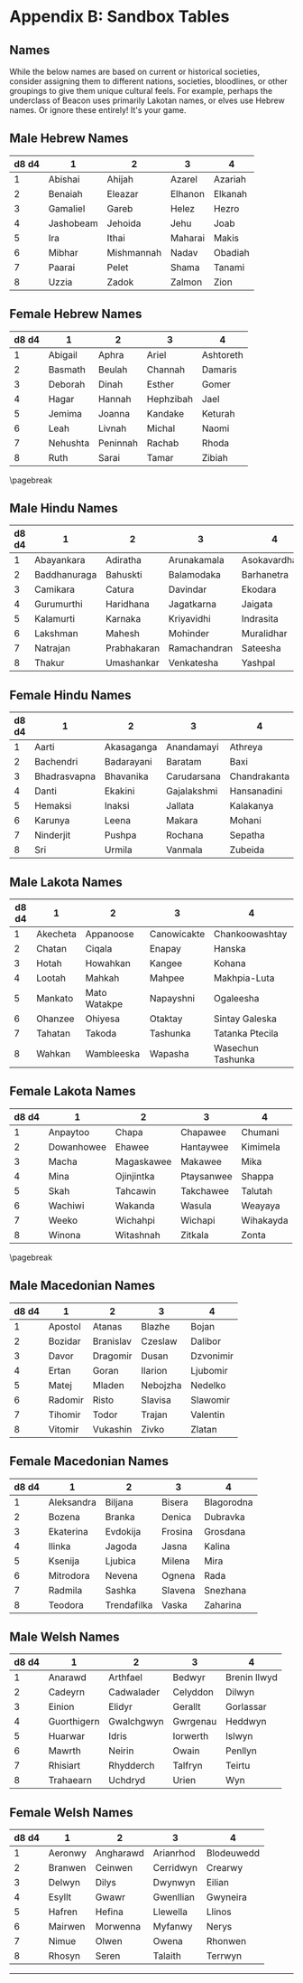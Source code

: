 # Appendix B: Sandbox Tables

## Names

While the below names are based on current or historical societies, consider assigning them to different nations, societies, bloodlines, or other groupings to give them unique cultural feels. For example, perhaps the underclass of Beacon uses primarily Lakotan names, or elves use Hebrew names. Or ignore these entirely! It's your game.

## Male Hebrew Names

| d8 d4 |    1    |    2    |    3    |    4    |
|-------|---------|---------|---------|---------|
|   1   | Abishai | Ahijah | Azarel | Azariah |
|   2   | Benaiah | Eleazar | Elhanon | Elkanah |
|   3   | Gamaliel | Gareb | Helez | Hezro |
|   4   | Jashobeam | Jehoida | Jehu | Joab |
|   5   | Ira | Ithai | Maharai | Makis |
|   6   | Mibhar | Mishmannah | Nadav | Obadiah |
|   7   | Paarai | Pelet | Shama | Tanami |
|   8   | Uzzia | Zadok | Zalmon | Zion |


## Female Hebrew Names

| d8 d4 |    1    |    2    |    3    |    4    |
|-------|---------|---------|---------|---------|
|   1   | Abigail | Aphra | Ariel | Ashtoreth |
|   2   | Basmath | Beulah | Channah | Damaris |
|   3   | Deborah | Dinah | Esther | Gomer |
|   4   | Hagar | Hannah | Hephzibah | Jael |
|   5   | Jemima | Joanna | Kandake | Keturah |
|   6   | Leah | Livnah | Michal | Naomi |
|   7   | Nehushta | Peninnah | Rachab | Rhoda |
|   8   | Ruth | Sarai | Tamar | Zibiah |

\pagebreak

## Male Hindu Names

| d8 d4 |    1    |    2    |    3    |    4    |
|-------|---------|---------|---------|---------|
|   1   | Abayankara | Adiratha | Arunakamala | Asokavardhana |
|   2   | Baddhanuraga | Bahuskti | Balamodaka | Barhanetra |
|   3   | Camikara | Catura | Davindar | Ekodara |
|   4   | Gurumurthi | Haridhana | Jagatkarna | Jaigata |
|   5   | Kalamurti | Karnaka | Kriyavidhi | Indrasita |
|   6   | Lakshman | Mahesh | Mohinder | Muralidhar |
|   7   | Natrajan | Prabhakaran | Ramachandran | Sateesha |
|   8   | Thakur | Umashankar | Venkatesha | Yashpal |

## Female Hindu Names

| d8 d4 |    1    |    2    |    3    |    4    |
|-------|---------|---------|---------|---------|
|   1   | Aarti | Akasaganga | Anandamayi | Athreya |
|   2   | Bachendri | Badarayani | Baratam | Baxi |
|   3   | Bhadrasvapna | Bhavanika | Carudarsana | Chandrakanta |
|   4   | Danti | Ekakini | Gajalakshmi | Hansanadini |
|   5   | Hemaksi | Inaksi | Jallata | Kalakanya |
|   6   | Karunya | Leena | Makara | Mohani |
|   7   | Ninderjit | Pushpa | Rochana | Sepatha |
|   8   | Sri | Urmila | Vanmala | Zubeida |

## Male Lakota Names

| d8 d4 |    1    |    2    |    3    |    4    |
|-------|---------|---------|---------|---------|
|   1   | Akecheta | Appanoose | Canowicakte | Chankoowashtay |
|   2   | Chatan | Ciqala | Enapay | Hanska |
|   3   | Hotah | Howahkan | Kangee | Kohana |
|   4   | Lootah | Mahkah | Mahpee | Makhpia-Luta |
|   5   | Mankato | Mato Watakpe | Napayshni | Ogaleesha |
|   6   | Ohanzee | Ohiyesa | Otaktay | Sintay Galeska |
|   7   | Tahatan | Takoda | Tashunka | Tatanka Ptecila |
|   8   | Wahkan | Wambleeska | Wapasha | Wasechun Tashunka |

## Female Lakota Names

| d8 d4 |    1    |    2    |    3    |    4    |
|-------|---------|---------|---------|---------|
|   1   | Anpaytoo | Chapa | Chapawee | Chumani |
|   2   | Dowanhowee | Ehawee | Hantaywee | Kimimela |
|   3   | Macha | Magaskawee | Makawee | Mika |
|   4   | Mina | Ojinjintka | Ptaysanwee | Shappa |
|   5   | Skah | Tahcawin | Takchawee | Talutah |
|   6   | Wachiwi | Wakanda | Wasula | Weayaya |
|   7   | Weeko | Wichahpi | Wichapi | Wihakayda |
|   8   | Winona | Witashnah | Zitkala | Zonta |

\pagebreak

## Male Macedonian Names

| d8 d4 |    1    |    2    |    3    |    4    |
|-------|---------|---------|---------|---------|
|   1   | Apostol | Atanas | Blazhe | Bojan |
|   2   | Bozidar | Branislav | Czeslaw | Dalibor |
|   3   | Davor | Dragomir | Dusan | Dzvonimir |
|   4   | Ertan | Goran | Ilarion | Ljubomir |
|   5   | Matej | Mladen | Nebojzha | Nedelko |
|   6   | Radomir | Risto | Slavisa | Slawomir |
|   7   | Tihomir | Todor | Trajan | Valentin |
|   8   | Vitomir | Vukashin | Zivko | Zlatan |

## Female Macedonian Names

| d8 d4 |    1    |    2    |    3    |    4    |
|-------|---------|---------|---------|---------|
|   1   | Aleksandra | Biljana | Bisera | Blagorodna |
|   2   | Bozena | Branka | Denica | Dubravka |
|   3   | Ekaterina | Evdokija | Frosina | Grosdana |
|   4   | Ilinka | Jagoda | Jasna | Kalina |
|   5   | Ksenija | Ljubica | Milena | Mira |
|   6   | Mitrodora | Nevena | Ognena | Rada |
|   7   | Radmila | Sashka | Slavena | Snezhana |
|   8   | Teodora | Trendafilka | Vaska | Zaharina |

## Male Welsh Names

| d8 d4 |    1    |    2    |    3    |    4    |
|-------|---------|---------|---------|---------|
|   1   | Anarawd | Arthfael | Bedwyr | Brenin llwyd |
|   2   | Cadeyrn | Cadwalader | Celyddon | Dilwyn |
|   3   | Einion | Elidyr | Gerallt | Gorlassar |
|   4   | Guorthigern | Gwalchgwyn | Gwrgenau | Heddwyn |
|   5   | Huarwar | Idris | Iorwerth | Islwyn |
|   6   | Mawrth | Neirin | Owain | Penllyn |
|   7   | Rhisiart | Rhydderch | Talfryn | Teirtu |
|   8   | Trahaearn | Uchdryd | Urien | Wyn |

## Female Welsh Names

| d8 d4 |    1    |    2    |    3    |    4    |
|-------|---------|---------|---------|---------|
|   1   | Aeronwy | Angharawd | Arianrhod | Blodeuwedd |
|   2   | Branwen | Ceinwen | Cerridwyn | Crearwy |
|   3   | Delwyn | Dilys | Dwynwyn | Eilian |
|   4   | Esyllt | Gwawr | Gwenllian | Gwyneira |
|   5   | Hafren | Hefina | Llewella | Llinos |
|   6   | Mairwen | Morwenna | Myfanwy | Nerys |
|   7   | Nimue | Olwen | Owena | Rhonwen |
|   8   | Rhosyn | Seren | Talaith | Terrwyn |

* * * * * * * * * * * * * * * * * * * * * * * * * * * * * * * * * * * * * * * *
